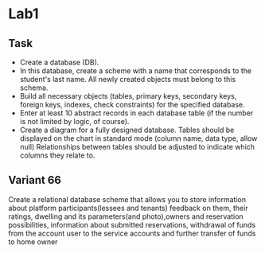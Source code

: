 # Lab1

## Task 
 - Create a database (DB).
 - In this database, create a scheme with a name that corresponds to the student's last name. All newly created objects must belong to this schema.
 - Build all necessary objects (tables, primary keys, secondary keys, foreign keys, indexes, check constraints) for the specified database.
 - Enter at least 10 abstract records in each database table (if the number is not limited by logic, of course).
 - Create a diagram for a fully designed database. Tables should be displayed on the chart in standard mode (column name, data type, allow null) Relationships between tables should be adjusted to indicate which columns they relate to.

## Variant 66

Create a relational database scheme that allows you to store information about platform participants(lessees and tenants) feedback on them, their ratings, dwelling and its parameters(and photo),owners and reservation possibilities, information about submitted reservations, withdrawal of funds from the account user to the service accounts and further transfer of funds to home owner
